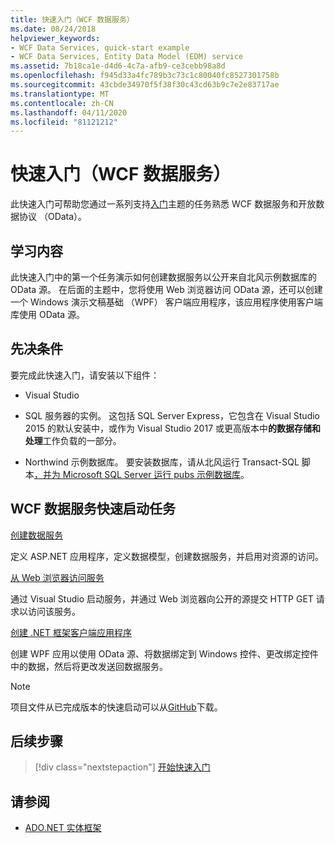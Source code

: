 ```yaml
---
title: 快速入门（WCF 数据服务）
ms.date: 08/24/2018
helpviewer_keywords:
- WCF Data Services, quick-start example
- WCF Data Services, Entity Data Model (EDM) service
ms.assetid: 7b18ca1e-d4d6-4c7a-afb9-ce3cebb98a8d
ms.openlocfilehash: f945d33a4fc789b3c73c1c80040fc8527301758b
ms.sourcegitcommit: 43cbde34970f5f38f30c43cd63b9c7e2e83717ae
ms.translationtype: MT
ms.contentlocale: zh-CN
ms.lasthandoff: 04/11/2020
ms.locfileid: "81121212"
---
```

# <a name="quickstart-wcf-data-services"></a>快速入门（WCF 数据服务）

此快速入门可帮助您通过一系列支持[入门](getting-started-with-wcf-data-services.md)主题的任务熟悉 WCF 数据服务和开放数据协议 （OData）。

## <a name="what-youll-learn"></a>学习内容

此快速入门中的第一个任务演示如何创建数据服务以公开来自北风示例数据库的 OData 源。 在后面的主题中，您将使用 Web 浏览器访问 OData 源，还可以创建一个 Windows 演示文稿基础 （WPF） 客户端应用程序，该应用程序使用客户端库使用 OData 源。

## <a name="prerequisites"></a>先决条件

要完成此快速入门，请安装以下组件：

- Visual Studio

- SQL 服务器的实例。 这包括 SQL Server Express，它包含在 Visual Studio 2015 的默认安装中，或作为 Visual Studio 2017 或更高版本中**的数据存储和处理**工作负载的一部分。

- Northwind 示例数据库。 要安装数据库，请从北风运行 Transact-SQL 脚本[，并为 Microsoft SQL Server 运行 pubs 示例数据库](https://github.com/Microsoft/sql-server-samples/tree/master/samples/databases/northwind-pubs)。

## <a name="wcf-data-services-quickstart-tasks"></a>WCF 数据服务快速启动任务

 [创建数据服务](creating-the-data-service.md)

 定义 ASP.NET 应用程序，定义数据模型，创建数据服务，并启用对资源的访问。

 [从 Web 浏览器访问服务](accessing-the-service-from-a-web-browser-wcf-data-services-quickstart.md)

 通过 Visual Studio 启动服务，并通过 Web 浏览器向公开的源提交 HTTP GET 请求以访问该服务。

 [创建 .NET 框架客户端应用程序](creating-the-dotnet-client-application-wcf-data-services-quickstart.md)

 创建 WPF 应用以使用 OData 源、将数据绑定到 Windows 控件、更改绑定控件中的数据，然后将更改发送回数据服务。

> [!NOTE]
> 项目文件从已完成版本的快速启动可以从[GitHub](https://github.com/microsoftarchive/msdn-code-gallery-community-s-z/tree/master/WCF%20Data%20Services%20Quickstart%20(OData%20Service%20and%20WPF%20Client))下载。

## <a name="next-steps"></a>后续步骤

> [!div class="nextstepaction"]
> [开始快速入门](creating-the-data-service.md)

## <a name="see-also"></a>请参阅

- [ADO.NET 实体框架](../adonet/ef/index.md)
